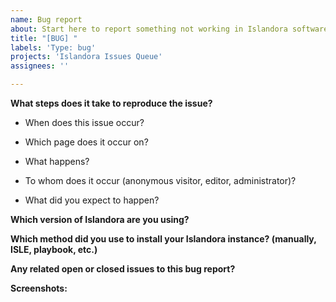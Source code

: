 ```yaml
---
name: Bug report
about: Start here to report something not working in Islandora software
title: "[BUG] "
labels: 'Type: bug'
projects: 'Islandora Issues Queue'
assignees: ''

---
```


<!--

Thank you for reporting your bug to islandora! 

Please check our bug reporting guidelines here:
https://islandora.github.io/documentation/contributing/CONTRIBUTING/#report-a-bug

We recommend that you search the Islandora issue queue for existing issues (aka tickets) that already describe the problem you have encountered; if there is such a ticket please add your information as a comment instead of creating a new issue.

Islandora issue queue: 
https://github.com/Islandora/documentation/issues

-->

**What steps does it take to reproduce the issue?**

* When does this issue occur?


* Which page does it occur on?


* What happens?


* To whom does it occur (anonymous visitor, editor, administrator)?


* What did you expect to happen?



**Which version of Islandora are you using?**


**Which method did you use to install your Islandora instance? (manually, ISLE, playbook, etc.)**


**Any related open or closed issues to this bug report?**



**Screenshots:**

<!--

No matter the issue, screenshots are always welcome.

To add a screenshot, please use one of the following formats and/or methods described here:

* https://help.github.com/en/articles/file-attachments-on-issues-and-pull-requests
    * Or you can drag and drop your file to this comment directly.

-->
